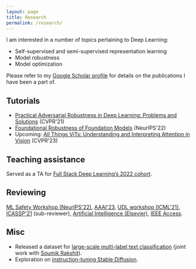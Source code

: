 ```yaml
---
layout: page
title: Research
permalink: /research/
---
```

I am interested in a number of topics pertaining to Deep Learning:

* Self-supervised and semi-supervised representation learning
* Model robustness
* Model optimization

Please refer to my [Google Scholar profile](https://scholar.google.com/citations?user=ecW-EE4AAAAJ&hl=en#) for details
on the publications I have been a part of. 

## Tutorials

- [Practical Adversarial Robustness in Deep Learning: Problems and Solutions](https://sites.google.com/view/par-2021) (CVPR'21)
- [Foundational Robustness of Foundation Models](https://sites.google.com/view/neurips2022-frfm-turotial/) (NeurIPS'22)
- Upcoming: [All Things ViTs: Understanding and Interpreting Attention in Vision](https://all-things-vits.github.io/atv/) (CVPR'23)

## Teaching assistance

Served as a TA for [Full Stack Deep Learning’s 2022 cohort](https://fullstackdeeplearning.com/course/2022/#teaching-assistants).

## Reviewing

[ML Safety Workshop (NeurIPS'22)](https://neurips2022.mlsafety.org/), [AAAI'23](https://aaai.org/Conferences/AAAI-23/), [UDL workshop (ICML'21)](https://sites.google.com/view/udlworkshop2021/home), [ICASSP'21](https://www.2021.ieeeicassp.org/) (sub-reviewer), [Artificial Intelligence (Elsevier)](https://www.journals.elsevier.com/artificial-intelligence), [IEEE Access](https://ieeeaccess.ieee.org/).

## Misc

- Released a dataset for [large-scale multi-label text classification](https://github.com/soumik12345/multi-label-text-classification) (joint work with [Soumik Rakshit](https://github.com/soumik12345)).
- Exploration on [instruction-tuning Stable Diffusion](https://huggingface.co/blog/instruction-tuning-sd).
